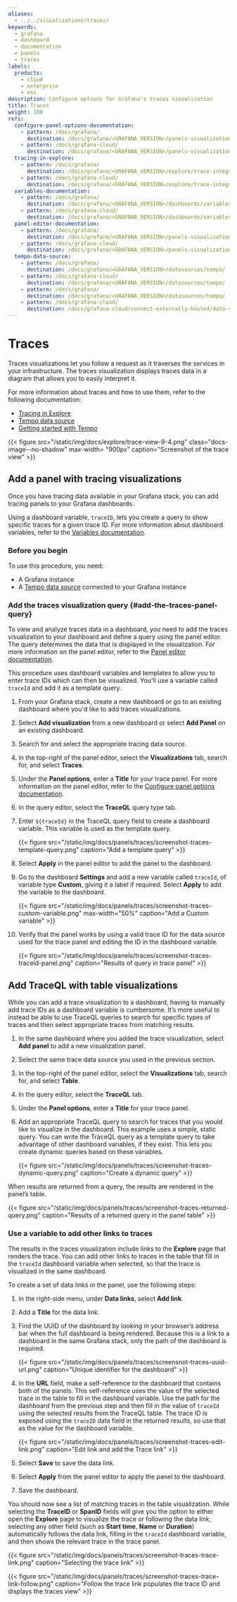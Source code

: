 ```yaml
---
aliases:
  - ../../visualizations/traces/
keywords:
  - grafana
  - dashboard
  - documentation
  - panels
  - traces
labels:
  products:
    - cloud
    - enterprise
    - oss
description: Configure options for Grafana's traces visualization
title: Traces
weight: 100
refs:
  configure-panel-options-documentation:
    - pattern: /docs/grafana/
      destination: /docs/grafana/<GRAFANA_VERSION>/panels-visualizations/configure-panel-options/
    - pattern: /docs/grafana-cloud/
      destination: /docs/grafana/<GRAFANA_VERSION>/panels-visualizations/configure-panel-options/
  tracing-in-explore:
    - pattern: /docs/grafana/
      destination: /docs/grafana/<GRAFANA_VERSION>/explore/trace-integration/
    - pattern: /docs/grafana-cloud/
      destination: /docs/grafana/<GRAFANA_VERSION>/explore/trace-integration/
  variables-documentation:
    - pattern: /docs/grafana/
      destination: /docs/grafana/<GRAFANA_VERSION>/dashboards/variables/
    - pattern: /docs/grafana-cloud/
      destination: /docs/grafana/<GRAFANA_VERSION>/dashboards/variables/
  panel-editor-documentation:
    - pattern: /docs/grafana/
      destination: /docs/grafana/<GRAFANA_VERSION>/panels-visualizations/panel-editor-overview/
    - pattern: /docs/grafana-cloud/
      destination: /docs/grafana/<GRAFANA_VERSION>/panels-visualizations/panel-editor-overview/
  tempo-data-source:
    - pattern: /docs/grafana/
      destination: /docs/grafana/<GRAFANA_VERSION>/datasources/tempo/
    - pattern: /docs/grafana-cloud/
      destination: /docs/grafana/<GRAFANA_VERSION>/datasources/tempo/
    - pattern: /docs/grafana/
      destination: /docs/grafana/<GRAFANA_VERSION>/datasources/tempo/
    - pattern: /docs/grafana-cloud/
      destination: /docs/grafana-cloud/connect-externally-hosted/data-sources/tempo/
---
```


# Traces

Traces visualizations let you follow a request as it traverses the services in your infrastructure.
The traces visualization displays traces data in a diagram that allows you to easily interpret it.

For more information about traces and how to use them, refer to the following documentation:

- [Tracing in Explore](ref:tracing-in-explore)
- [Tempo data source](ref:tempo-data-source)
- [Getting started with Tempo](/docs/tempo/latest/getting-started)

{{< figure src="/static/img/docs/explore/trace-view-9-4.png" class="docs-image--no-shadow" max-width= "900px" caption="Screenshot of the trace view" >}}

## Add a panel with tracing visualizations

Once you have tracing data available in your Grafana stack, you can add tracing panels to your Grafana dashboards.

Using a dashboard variable, `traceID`, lets you create a query to show specific traces for a given trace ID.
For more information about dashboard variables, refer to the [Variables documentation](ref:variables-documentation).

### Before you begin

To use this procedure, you need:

- A Grafana instance
- A [Tempo data source](ref:tempo-data-source) connected to your Grafana instance

### Add the traces visualization query {#add-the-traces-panel-query}

To view and analyze traces data in a dashboard, you need to add the traces visualization to your dashboard and define a query using the panel editor.
The query determines the data that is displayed in the visualization.
For more information on the panel editor, refer to the [Panel editor documentation](ref:panel-editor-documentation).

This procedure uses dashboard variables and templates to allow you to enter trace IDs which can then be visualized. You'll use a variable called `traceId` and add it as a template query.

1. From your Grafana stack, create a new dashboard or go to an existing dashboard where you'd like to add traces visualizations.
1. Select **Add visualization** from a new dashboard or select **Add Panel** on an existing dashboard.
1. Search for and select the appropriate tracing data source.
1. In the top-right of the panel editor, select the **Visualizations** tab, search for, and select **Traces**.
1. Under the **Panel options**, enter a **Title** for your trace panel. For more information on the panel editor, refer to the [Configure panel options documentation](ref:configure-panel-options-documentation).
1. In the query editor, select the **TraceQL** query type tab.
1. Enter `${traceId}` in the TraceQL query field to create a dashboard variable. This variable is used as the template query.

   {{< figure src="/static/img/docs/panels/traces/screenshot-traces-template-query.png" caption="Add a template query" >}}

1. Select **Apply** in the panel editor to add the panel to the dashboard.
1. Go to the dashboard **Settings** and add a new variable called `traceId`, of variable type **Custom**, giving it a label if required. Select **Apply** to add the variable to the dashboard.

   {{< figure  src="/static/img/docs/panels/traces/screenshot-traces-custom-variable.png" max-width="50%" caption="Add a Custom variable" >}}

1. Verify that the panel works by using a valid trace ID for the data source used for the trace panel and editing the ID in the dashboard variable.

   {{< figure src="/static/img/docs/panels/traces/screenshot-traces-traceid-panel.png" caption="Results of query in trace panel" >}}

## Add TraceQL with table visualizations

While you can add a trace visualization to a dashboard, having to manually add trace IDs as a dashboard variable is cumbersome.
It’s more useful to instead be able to use TraceQL queries to search for specific types of traces and then select appropriate traces from matching results.

1. In the same dashboard where you added the trace visualization, select **Add panel** to add a new visualization panel.
1. Select the same trace data source you used in the previous section.
1. In the top-right of the panel editor, select the **Visualizations** tab, search for, and select **Table**.
1. In the query editor, select the **TraceQL** tab.
1. Under the **Panel options**, enter a **Title** for your trace panel.
1. Add an appropriate TraceQL query to search for traces that you would like to visualize in the dashboard. This example uses a simple, static query. You can write the TraceQL query as a template query to take advantage of other dashboard variables, if they exist. This lets you create dynamic queries based on these variables.

   {{< figure src="/static/img/docs/panels/traces/screenshot-traces-dynamic-query.png" caption="Create a dynamic query" >}}

When results are returned from a query, the results are rendered in the panel’s table.

{{< figure src="/static/img/docs/panels/traces/screenshot-traces-returned-query.png" caption="Results of a returned query in the panel table" >}}

### Use a variable to add other links to traces

The results in the traces visualization include links to the **Explore** page that renders the trace. You can add other links to traces in the table that fill in the `traceId` dashboard variable when selected, so that the trace is visualized in the same dashboard.

To create a set of data links in the panel, use the following steps:

1. In the right-side menu, under **Data links**, select **Add link**.
1. Add a **Title** for the data link.
1. Find the UUID of the dashboard by looking in your browser’s address bar when the full dashboard is being rendered. Because this is a link to a dashboard in the same Grafana stack, only the path of the dashboard is required.

   {{< figure src="/static/img/docs/panels/traces/screensnot-traces-uuid-url.png" caption="Unique identifier for the dashboard" >}}

1. In the **URL** field, make a self-reference to the dashboard that contains both of the panels. This self-reference uses the value of the selected trace in the table to fill in the dashboard variable. Use the path for the dashboard from the previous step and then fill in the value of `traceId` using the selected results from the TraceQL table.
   The trace ID is exposed using the `traceID` data field in the returned results, so use that as the value for the dashboard variable.

   {{< figure src="/static/img/docs/panels/traces/screenshot-traces-edit-link.png" caption="Edit link and add the Trace link" >}}

1. Select **Save** to save the data link.
1. Select **Apply** from the panel editor to apply the panel to the dashboard.
1. Save the dashboard.

You should now see a list of matching traces in the table visualization. While selecting the **TraceID** or **SpanID** fields will give you the option to either open the **Explore** page to visualize the trace or following the data link, selecting any other field (such as **Start time**, **Name** or **Duration**) automatically follows the data link, filling in the `traceId` dashboard variable, and then shows the relevant trace in the trace panel.

{{< figure src="/static/img/docs/panels/traces/screenshot-traces-trace-link.png" caption="Selecting the trace link" >}}

{{< figure src="/static/img/docs/panels/traces/screenshot-traces-trace-link-follow.png" caption="Follow the trace link populates the trace ID and displays the traces view" >}}

